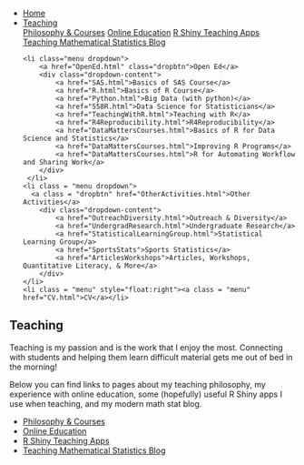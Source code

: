 
<head>
  <link rel="stylesheet" href="../css/styles.css">
</head>

<ul class = "menu">
    <li class = "menu"><a class = "menu" href="../index.html">Home</a></li>
    <li class="menu dropdown">
        <a href="Teaching.html" class="dropbtn">Teaching</a>
        <div class="dropdown-content">
            <a href="PhilosophyCourses.html">Philosophy & Courses</a>
            <a href="Online.html">Online Education</a>
            <a href="ShinyApps.html">R Shiny Teaching Apps</a>
            <a href="MathStat.html">Teaching Mathematical Statistics Blog</a>
        </div>
     </li>
    
    <li class="menu dropdown">
        <a href="OpenEd.html" class="dropbtn">Open Ed</a>
        <div class="dropdown-content">
            <a href="SAS.html">Basics of SAS Course</a>
            <a href="R.html">Basics of R Course</a>
            <a href="Python.html">Big Data (with python)</a>
            <a href="558R.html">Data Science for Statisticians</a>
            <a href="TeachingWithR.html">Teaching with R</a>
            <a href="R4Reproducibility.html">R4Reproducibility</a>
            <a href="DataMattersCourses.html">Basics of R for Data Science and Statistics</a>
            <a href="DataMattersCourses.html">Improving R Programs</a>
            <a href="DataMattersCourses.html">R for Automating Workflow and Sharing Work</a>
        </div>
     </li>
    <li class = "menu dropdown">
      <a class = "dropbtn" href="OtherActivities.html">Other Activities</a>
        <div class="dropdown-content">
            <a href="OutreachDiversity.html">Outreach & Diversity</a>
            <a href="UndergradResearch.html">Undergraduate Research</a>
            <a href="StatisticalLearningGroup.html">Statistical Learning Group</a>
            <a href="SportsStats">Sports Statistics</a>
            <a href="ArticlesWorkshops">Articles, Workshops, Quantitative Literacy, & More</a>
        </div>
    </li>
    <li class = "menu" style="float:right"><a class = "menu" href="CV.html">CV</a></li>
</ul>

<br style = "display: block; content: ''; margin-top: 10; ">


## Teaching

Teaching is my passion and is the work that I enjoy the most. Connecting
with students and helping them learn difficult material gets me out of
bed in the morning!

Below you can find links to pages about my teaching philosophy, my
experience with online education, some (hopefully) useful R Shiny apps I
use when teaching, and my modern math stat blog.

- [Philosophy & Courses](PhilosophyCourses.html)
- [Online Education](Online.html)
- [R Shiny Teaching Apps](ShinyApps.html)
- [Teaching Mathematical Statistics Blog](MathStat.html)
